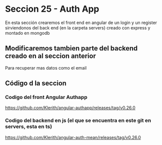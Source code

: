 # Seccion 25 - Auth App

En esta sección crearemos el front end en angular de un login y un register sirviendonos del back end (en la carpeta servers) creado con express y montado en mongodb

## Modificaremos tambien parte del backend creado en al seccion anterior

Para recuperar mas datos como el email

## Código d la seccion

### Codigo del front Angular Authapp

<https://github.com/Klerith/angular-authapp/releases/tag/v0.26.0>

### Codigo del backend en js (el que se encuentra en este git en servers, esta en ts)

<https://github.com/Klerith/angular-auth-mean/releases/tag/v0.26.0>
